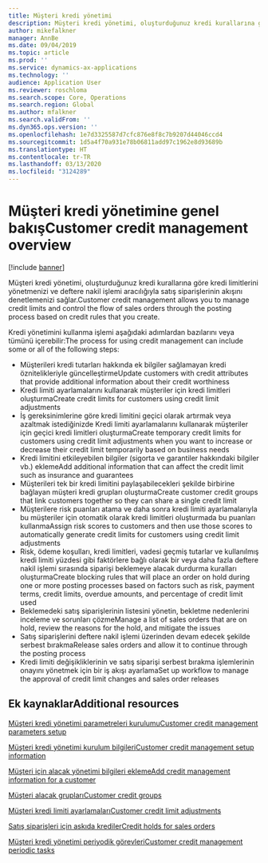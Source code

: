 ```yaml
---
title: Müşteri kredi yönetimi
description: Müşteri kredi yönetimi, oluşturduğunuz kredi kurallarına göre kredi limitlerini yönetmenizi ve deftere nakil işlemi aracılığıyla satış siparişlerinin akışını denetlemenizi sağlar.
author: mikefalkner
manager: AnnBe
ms.date: 09/04/2019
ms.topic: article
ms.prod: ''
ms.service: dynamics-ax-applications
ms.technology: ''
audience: Application User
ms.reviewer: roschloma
ms.search.scope: Core, Operations
ms.search.region: Global
ms.author: mfalkner
ms.search.validFrom: ''
ms.dyn365.ops.version: ''
ms.openlocfilehash: 1e7d3325587d7cfc876e8f8c7b9207d44046ccd4
ms.sourcegitcommit: 1d5a4f70a931e78b06811add97c1962e8d93689b
ms.translationtype: HT
ms.contentlocale: tr-TR
ms.lasthandoff: 03/13/2020
ms.locfileid: "3124289"
---
```

# <a name="customer-credit-management-overview"></a><span data-ttu-id="a5ece-103">Müşteri kredi yönetimine genel bakış</span><span class="sxs-lookup"><span data-stu-id="a5ece-103">Customer credit management overview</span></span>

[!include [banner](../includes/banner.md)]

<span data-ttu-id="a5ece-104">Müşteri kredi yönetimi, oluşturduğunuz kredi kurallarına göre kredi limitlerini yönetmenizi ve deftere nakil işlemi aracılığıyla satış siparişlerinin akışını denetlemenizi sağlar.</span><span class="sxs-lookup"><span data-stu-id="a5ece-104">Customer credit management allows you to manage credit limits and control the flow of sales orders through the posting process based on credit rules that you create.</span></span> 

<span data-ttu-id="a5ece-105">Kredi yönetimini kullanma işlemi aşağıdaki adımlardan bazılarını veya tümünü içerebilir:</span><span class="sxs-lookup"><span data-stu-id="a5ece-105">The process for using credit management can include some or all of the following steps:</span></span>
- <span data-ttu-id="a5ece-106">Müşterileri kredi tutarları hakkında ek bilgiler sağlamayan kredi öznitelikleriyle güncelleştirme</span><span class="sxs-lookup"><span data-stu-id="a5ece-106">Update customers with credit attributes that provide additional information about their credit worthiness</span></span> 
- <span data-ttu-id="a5ece-107">Kredi limiti ayarlamalarını kullanarak müşteriler için kredi limitleri oluşturma</span><span class="sxs-lookup"><span data-stu-id="a5ece-107">Create credit limits for customers using credit limit adjustments</span></span>
- <span data-ttu-id="a5ece-108">İş gereksinimlerine göre kredi limitini geçici olarak artırmak veya azaltmak istediğinizde Kredi limiti ayarlamalarını kullanarak müşteriler için geçici kredi limitleri oluşturma</span><span class="sxs-lookup"><span data-stu-id="a5ece-108">Create temporary credit limits for customers using credit limit adjustments when you want to increase or decrease their credit limit temporarily based on business needs</span></span>
- <span data-ttu-id="a5ece-109">Kredi limitini etkileyebilen bilgiler (sigorta ve garantiler hakkındaki bilgiler vb.) ekleme</span><span class="sxs-lookup"><span data-stu-id="a5ece-109">Add additional information that can affect the credit limit such as insurance and guarantees</span></span>
- <span data-ttu-id="a5ece-110">Müşterileri tek bir kredi limitini paylaşabilecekleri şekilde birbirine bağlayan müşteri kredi grupları oluşturma</span><span class="sxs-lookup"><span data-stu-id="a5ece-110">Create customer credit groups that link customers together so they can share a single credit limit</span></span>
- <span data-ttu-id="a5ece-111">Müşterilere risk puanları atama ve daha sonra kredi limiti ayarlamalarıyla bu müşteriler için otomatik olarak kredi limitleri oluşturmada bu puanları kullanma</span><span class="sxs-lookup"><span data-stu-id="a5ece-111">Assign risk scores to customers and then use those scores to automatically generate credit limits for customers using credit limit adjustments</span></span>
- <span data-ttu-id="a5ece-112">Risk, ödeme koşulları, kredi limitleri, vadesi geçmiş tutarlar ve kullanılmış kredi limiti yüzdesi gibi faktörlere bağlı olarak bir veya daha fazla deftere nakil işlemi sırasında siparişi beklemeye alacak durdurma kuralları oluşturma</span><span class="sxs-lookup"><span data-stu-id="a5ece-112">Create blocking rules that will place an order on hold during one or more posting processes based on factors such as risk, payment terms, credit limits, overdue amounts, and percentage of credit limit used</span></span>
- <span data-ttu-id="a5ece-113">Beklemedeki satış siparişlerinin listesini yönetin, bekletme nedenlerini inceleme ve sorunları çözme</span><span class="sxs-lookup"><span data-stu-id="a5ece-113">Manage a list of sales orders that are on hold, review the reasons for the hold, and mitigate the issues</span></span>
- <span data-ttu-id="a5ece-114">Satış siparişlerini deftere nakil işlemi üzerinden devam edecek şekilde serbest bırakma</span><span class="sxs-lookup"><span data-stu-id="a5ece-114">Release sales orders and allow it to continue through the posting process</span></span>
- <span data-ttu-id="a5ece-115">Kredi limiti değişikliklerinin ve satış siparişi serbest bırakma işlemlerinin onayını yönetmek için bir iş akışı ayarlama</span><span class="sxs-lookup"><span data-stu-id="a5ece-115">Set up workflow to manage the approval of credit limit changes and sales order releases</span></span>


<a name="additional-resources"></a><span data-ttu-id="a5ece-116">Ek kaynaklar</span><span class="sxs-lookup"><span data-stu-id="a5ece-116">Additional resources</span></span>
--------
[<span data-ttu-id="a5ece-117">Müşteri kredi yönetimi parametreleri kurulumu</span><span class="sxs-lookup"><span data-stu-id="a5ece-117">Customer credit management parameters setup</span></span>](./cm-credit-mgmt-setup.md)

[<span data-ttu-id="a5ece-118">Müşteri kredi yönetimi kurulum bilgileri</span><span class="sxs-lookup"><span data-stu-id="a5ece-118">Customer credit management setup information</span></span>](./cm-setup-information.md)

[<span data-ttu-id="a5ece-119">Müşteri için alacak yönetimi bilgileri ekleme</span><span class="sxs-lookup"><span data-stu-id="a5ece-119">Add credit management information for a customer</span></span>](./cm-add-credit-mgmt-information-customer.md)

[<span data-ttu-id="a5ece-120">Müşteri alacak grupları</span><span class="sxs-lookup"><span data-stu-id="a5ece-120">Customer credit groups</span></span>](./cm-customer-credit-groups.md)

[<span data-ttu-id="a5ece-121">Müşteri kredi limiti ayarlamaları</span><span class="sxs-lookup"><span data-stu-id="a5ece-121">Customer credit limit adjustments</span></span>](./cm-credit-limit-adjustments.md)

[<span data-ttu-id="a5ece-122">Satış siparişleri için askıda krediler</span><span class="sxs-lookup"><span data-stu-id="a5ece-122">Credit holds for sales orders</span></span>](./cm-sales-order-credit-holds.md)

[<span data-ttu-id="a5ece-123">Müşteri kredi yönetimi periyodik görevleri</span><span class="sxs-lookup"><span data-stu-id="a5ece-123">Customer credit management periodic tasks</span></span>](./cm-periodic-tasks.md)


